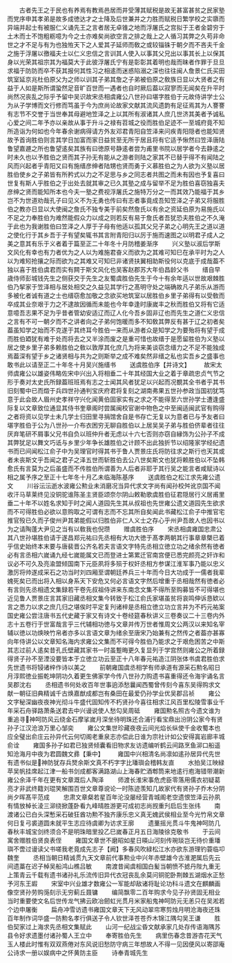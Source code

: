 <!-- { "loadSidebar": true } -->
　　古者先王之于民也有养焉有教焉邑居而井受薄其赋税是故无甚富甚贫之民家塾而党序申其孝弟是故多成徳达才之士降及后世兼并之力胜而赋税日繁学校之实隳而异端并起士有被服仁义诵先王之言者居无卓锥之地而浮屠氏之宫拟于王者金碧穷于土木而士不饱粗粝噫为今之士亦难矣尚欲空言之排之哉上之人循习其弊之久苟非命世之才不足与有为也独恠天下之人爱其子延师而敎之或较锱铢于朝夕而不吝夫千金之施于浮屠以徼福夫士以仁义忠信之言训其人使入以事其父兄出以事其长上以保其身以光荣其祖宗其为福莫大于此彼浮屠氏宁有是彰彰其着明也哉而昧者作罪于旦旦求福于防防而卒不获其报何其性习之相逺而迷惑陷溺之深也往往闽人詹景仁氏买田筑室延京兆杜伯原父为之师以训其子弟其詹之子弟被伯原之敎族日显以大贤者之有益于人如是斯所谓蛩然足音旷百世而一遇者也自时厥后葢以寂寥而无闻矣在升平时尚然况丧乱之际乎予留中吴识故宋丞相虞雍公八世孙曰堪字胜伯于元故侍讲学士公为从子学博而文行修而笃虽于今为庶尚论故家文献其流风遗韵有足征焉其为人謇謇有志节不交誉于当世奉其母避地笠泽之上以其所有淑诸其人庶几世济其美者予诚私心爱之间二年予亦以亲故从事于升斗之禄有苕城之役而胜伯足迹不一至城府竟不知所造诣为何如也今年春余谢病得请方外友邓君青阳自笠泽来问疾青阳隠者也能知贤故予首询胜伯则言其学日加富而家日益贫至无所于居且将有它适予愀然曰笠泽唐陆鲁望嘉遯之所也鲁望逺矣其族有曰徳原号静逺者尝为甫里书院以居学者今去静逺之时未久也以予胜伯之贤而其子孙无有能从之游者则陆之家其不已替乎得不有闻陆之风而兴起者乎青阳又曰有施缙彦绅者陆甥也贤而勇于义慕胜伯之为人欲为义塾以居胜伯使乡之子弟皆有所矜式以力之不足思与乡之同志者共图之而未有因也予复喜曰世复有斯人乎胜伯之于出处去就其审之已久其塾之成与留举不足为胜伯喜窃独喜夫彦绅之贤而能知所本也今夫一塾之费视浮屠氏之施特万分之一而其效乃能福于其乡岂不为世道劝哉孔子曰见义不为无勇也传曰有志者事竟成吾知笠泽之子弟又将服胜伯之教亦日显以大使闽之詹氏不独专美于前矣然詹氏以有余之资延伯原为易施氏以不足之力奉胜伯为难然能假众力以成之则若反有易于詹氏者吾犹恐夫胜伯之不久淹于此也为我谢胜伯曰笠泽之人厚于子母有他适以孤其父兄子弟之心明先王之道以道之使化行于其乡吾于子有望矣辄书其言附青阳归以厉于施而速图之以明君子成人之美之意其有乐于义者着于篇至正二十年冬十月防稽姜渐序
　　兴义塾以淑后学斯文风化有幸也有力者优为之人以为难施君奋义而欲为之其难可知巳在承平时为之人以为难矧抢攘之际而欲为之其难又可知巳非诸贤扶翼相助斯役何以克底于成哉葢不独以喜于胜伯虞君而实有闗于斯文风化也吴客赵郡苏大年伯昌龄父书
　　缙自早歳侍师彭城钱先生之侧获交于先生之友蜀虞胜伯先生于今十有余年适以世故艰棘胜伯乃挈家于笠泽相与居处相交之久益见其学行之髙明守处之端确故凡子弟乐从游而多被化者诚有道之士也缙窃愈加敬之念欲买地筑室以居胜伯乡里子弟得有以受敎而卒成其业奈艰于力之不逮故因循而未能也今年幸逢时康嵗丰之秋而胜伯又将有它适意噫吾志果不足为乎昔者管幼安适辽而辽人化今吾乡固非辽也而先生之道仁义忠信之言有不可一朝夕而不之讲者向之子弟何饱暖而多不知敎其弊反有甚于辽之初者矣葢虽知学之始而不克遂于其终耳今胜伯一来而从游者众是知学之为要殆将有望于成而胜伯廼犹有难于处而将去之又半涂而废之是重可惜也故缙于是愿留胜伯为义塾以居之使乡里子弟多赖胜伯之敎以敦厚其化庶几为将来美谈窃念缙力之不足不能独成焉葢深有望于乡之诸贤相与共为之则斯举之成不难矣然非缙之私也实吾乡之盛事也敢书此以请至正二十年冬十月吴兴施缙书
　　送虞胜伯序【并诗文】
　　故宋太师虞雍公以雄姿伟略佐宋中兴出入将相垂二十年其经国大业之着于章疏忠贞气节之形于奏对太史氏所録葢班班焉有志之士闻其风者犹足以兴起而况覩其全书者乎其书旧刻蜀中已而燬于兵四世孙通判宝庆府君将复刻之湖南弗果五世孙参政当国初犹笃意于此会故人眉州史孝祥守兴化闻黄伯固家实有之求之不能得至六世孙学士遭逢盛际复以文章致位通显其侍书奎章阁时尝属闽校官谢中物色之中至闽适闽武官有购得之者将资以见学士未几学士归田里寻捐馆舍自是书存亡无复以为意者已与予友者曰堪字胜伯于公为八世孙一介布衣困穷无聊自胜伯以上居吴吴子弟与胜伯侪辈者往往厌弃笔研不屑事父兄书自负以班仲升者无虑以十六七否则亦窃自縁饰为公孙子不成其弊犹足以舞文巧诋与乡里少年争长雄胜伯之计顾不出此独折节以绍隆家学经纪遗书而已间闻松江俞子中为吴理官时得其书于鲁人贾景庄氏将防往求之斯行也天其或者未丧斯文乎吾闻之君子之泽五世而斩胜伯去公八世矣斯文也犹将赖胜伯以不坠韩愈氏有言莫为之后虽盛而不传胜伯所谓善为人后者非耶于其行吴之能言者咸赋诗以相之属予序之至正十七年冬十月乙未临海陈基序
　　送虞胜伯之松江求先雍公遗文
　　川谷沄沄逝水波雍公勲业未消磨况当异代求文字尚有闻孙校舛讹京国不闻收汗马草莱终见没铜驼谁陈圣主贤臣颂奈尔阴山敕勒歌虞胜伯征君隠居行义居甫里垂二十年不以姓名求知于时之闻人道园先生其从叔祖也先世雍公遗文道园先生欲求而不可得胜伯必欲以意购取之可谓有志而不忘其所自矣闻此书藏松江俞子中推官宅推官殁已久而子俊州尹其弟能假以归胜伯非仁人义士之存心乎州尹吾故人也因书以为之请陶蓬大尹见之当有以敎我也倪瓒
　　赠虞胜伯序
　　宋丞相虞雍国忠肃公其八世孙堪胜伯请于遂昌郑元祐曰先丞相有大功大徳于髙孝两朝其行事章章槩已着乎信史始终本末要与唐裴晋公齐名若夫言语文字特先丞相立徳立功之绪余然有徳者必有言丞相六嵗诵九经七嵗能属文已而登进士第累迁官南宫便已悉完颜亮之奸诈和议必不可久及亮渝盟倾国南下元臣夙将多殒于权奸丞相方参谋江淮军事乃能以忠义激厉将帅遂成采石之功当时刘四厢至谓朝廷养兵三十年而今日大功成于一儒者我辈媿死矣已而出将入相以身系天下安危又何必言语文字然后增重于丞相哉然有徳者必有言则先丞相遗文集録若干卷先叔祖侍讲来东南念文集不得所至购募皆不可得堪也近见鲁人贾景庄言其家旧藏丞相文集今转致于松江俞氏家堪虽贫将哀鸣伸诉恳欵以言之悉力以求之庶几归之堪俟时平定复刋诸梓是丞相立徳立功立言并为不朽元祐案国史雍公尝注唐书五代史藏于家又有诗文十卷经筵春秋讲义三卷奏议二十三卷内外志十五卷行于世富哉言乎三代辅相功徳与文章并传万世者惟周文公两汉以来知名宰辅以徳以功焕映竹帛者亦多以言语文章为绪余至唐宋乃始兼有之然传之者葢亦甚寡向年侍讲公以文章知名海内求雍公文集而不可得今胜伯乃能求之于艰危困苦之中斯其志过前人逺矣昔孔氏壁藏其家书一时虽蹔晦更久复显列于学宫然则雍公之所着録得贤子孙不至湮没要皆本于立徳立功云至正十八年春元祐造江阴张体书虞君胜伯求先世遗书将锓诸梓作诗以美之
　　前朝雍国虞丞相学有师承道有源采石勲名昭日月淳熙徳业振乾坤阴功久着更生佛家学今传八世孙力购遗书喜重得还令海宇诵名言吴郡沈右
　　丞相遗书何处收百年世事逈添愁曩闻西蜀曾传刻今喜东吴得购求文献一朝征旧典精诚千古焕嘉猷成都岂有桑田在最爱仍孙学业优吴郡吕祯
　　雍公文字秘深幽夜夜神光彻斗牛盛代固知传不朽贤孙今喜往相求江风百里松陵雪事业千年采石舟驿路萧条送君去中兴谩说使人愁勾吴周砥
　　雍国勲名照古今遗文谁为重追寻神呵防风云绕金石摩挲嵗月深坐待明珠还合浦行看宝鼎出汾阴公家今有贤孙子江汉沧浪万里心邹奕
　　雍公文集世珍藏夜夜云间光焰长纵使千金收蜀本也应全璧出俞庄云孙异代云何切阁老重泉志亦偿此日谁为宗社计如公安得寘岩廊丰城俞诠
　　雍国多孙子如君已独贤倾囊看旧物求友访遗编听鹤云间路烹鱼泖口船遥知沧海月中夜为君圆魏文彞【秉中】
　　雍国中兴相清名尚凛如逺孙居异代先世有遗书似是神防犹存兵燹余斯文真不朽字字比璠璵会稽韩友直
　　水拍吴江映緑苹吴帆挂席起江津一船书剑成都客满路湖山上海春贮酒郫筒来地逺行庖海错带潮新雍公余泽千年在更有文章溉后人陶泽
　　师渡长淮宋事危虎臣零落用儒衣初疑葛亮才非武终籍刘琨笑解围百世文章尊谠论一时陈迹羡知几故家代有贤孙子乔木分阴尚夕晖髙平范成
　　忠肃文章粲若星百年沦没屡经营青城阁老空遗恨笠泽云孙夙有情放棹长淩三泖绕掀蓬卧看九峰晴胜游更可成初志尚觊重刋启后生张纬
　　南渡诸公已白头深慙采石破狂酋功勲不独齐康乐忠义真无媿武侯相业至今光竹帛文章何日复弓裘道圆未就平生志应待虞卿为访求王廓
　　遗藳摇光贯斗牛鬼神呵防几春秋丰城宝剑终须合不是明珠暗里投乙巳嵗春正月五日海陵徐克敬书
　　于云间寓舍赠胜伯贤良表侄
　　雍国文章世不磨昭如星日暎山河刻传琬琰岂无待价重璠璵不啻过谩读父书嗟我老竟成先志子【阙】多春风吹緑松江水亦欲东游理钓蓑临卭魏奎
　　丞相当朝日精诚贯九天文章前代事勲业中兴年赤壁雄今古淮淝属后先云间遗藁在迟子棹吴船鸿山樵吕敏
　　南渡昔闻虞相国白髪当朝愤不摅丹陛九重无上策青云千载有遗书诸孙礼乐流传旧异代衣冠丧乱余莫问铜驼卧荆棘五湖烟水正愁予河东王嘏
　　宋室中兴业雄才数雍公一军能却敌诸将耻论功科斗遗文在麒麟画像空贤孙劳购觅刻示无穷蓟丘聂镛
　　编简飘零二百年购求今见子孙贤固无相业当时重要使文名后世传龙气拂云欧冶劒虹光贯月米家船鬼神呵防元无恙只在吴淞若个边申屠衡
　　扁舟冲雪访遗书雍国文章天下无风动翠帘寒剪烛月明沧海夜还珠百年制作词华盛一防勲名孝行俱送子令人钦世泽苍苍乔木锦江隅勾吴王谦
　　胜伯契家过上海求先丞相文集赋此
　　山河一纪战尘昏文献承家几处存传语海隅苏县令好求遗墨付诸孙蜀人王立中
　　奉寄胜伯先生
　　病里伤春念昔游杏花天气玉人楼此时惟有双双燕倦对东风说旧愁防守病三年想故人不得一见因便风以寄邵庵公诗求一册以娱病中之怀黄防主臣
　　诗奉青城先生
